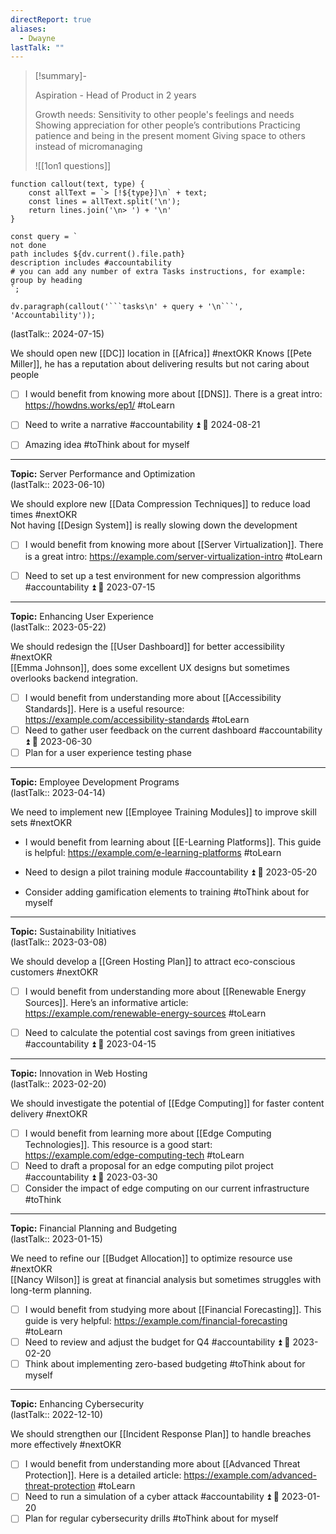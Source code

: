 ```yaml
---
directReport: true
aliases:
  - Dwayne
lastTalk: ""
---
```


> [!summary]-
> 
> Aspiration - Head of Product in 2 years
> 
> Growth needs:
> Sensitivity to other people's feelings and needs
>Showing appreciation for other people’s contributions
>Practicing patience and being in the present moment
>Giving space to others instead of micromanaging
>
>![[1on1 questions]]



```dataviewjs
function callout(text, type) {
    const allText = `> [!${type}]\n` + text;
    const lines = allText.split('\n');
    return lines.join('\n> ') + '\n'
}

const query = `
not done
path includes ${dv.current().file.path}
description includes #accountability 
# you can add any number of extra Tasks instructions, for example:
group by heading
`;

dv.paragraph(callout('```tasks\n' + query + '\n```', 'Accountability'));
```



(lastTalk:: 2024-07-15)

We should open new [[DC]] location in [[Africa]] #nextOKR
Knows [[Pete Miller]], he has a reputation about delivering results but not caring about people
- [ ] I would benefit from knowing more about [[DNS]]. There is a great intro: https://howdns.works/ep1/ #toLearn

- [ ] Need to write a narrative #accountability ⏫ 📅 2024-08-21
- [ ] Amazing idea #toThink about for myself

---

**Topic:** Server Performance and Optimization  
(lastTalk:: 2023-06-10)

We should explore new [[Data Compression Techniques]] to reduce load times #nextOKR  
Not having [[Design System]] is really slowing down the development

- [ ] I would benefit from knowing more about [[Server Virtualization]]. There is a great intro: https://example.com/server-virtualization-intro #toLearn
- [ ] Need to set up a test environment for new compression algorithms #accountability ⏫ 📅 2023-07-15


---

**Topic:** Enhancing User Experience  
(lastTalk:: 2023-05-22)

We should redesign the [[User Dashboard]] for better accessibility #nextOKR  
 [[Emma Johnson]], does some excellent UX designs but sometimes overlooks backend integration.

- [ ] I would benefit from understanding more about [[Accessibility Standards]]. Here is a useful resource: https://example.com/accessibility-standards #toLearn
- [ ] Need to gather user feedback on the current dashboard #accountability ⏫ 📅 2023-06-30
- [ ]  Plan for a user experience testing phase

---

**Topic:** Employee Development Programs  
(lastTalk:: 2023-04-14)

We need to implement new [[Employee Training Modules]] to improve skill sets #nextOKR  

-  I would benefit from learning about [[E-Learning Platforms]]. This guide is helpful: https://example.com/e-learning-platforms #toLearn
    
-  Need to design a pilot training module #accountability ⏫ 📅 2023-05-20
    
-  Consider adding gamification elements to training #toThink about for myself
    

---

**Topic:** Sustainability Initiatives  
(lastTalk:: 2023-03-08)

We should develop a [[Green Hosting Plan]] to attract eco-conscious customers #nextOKR  

- [ ] I would benefit from understanding more about [[Renewable Energy Sources]]. Here’s an informative article: https://example.com/renewable-energy-sources #toLearn
- [ ] Need to calculate the potential cost savings from green initiatives #accountability ⏫ 📅 2023-04-15


---

**Topic:** Innovation in Web Hosting  
(lastTalk:: 2023-02-20)

We should investigate the potential of [[Edge Computing]] for faster content delivery #nextOKR  


- [ ] I would benefit from learning more about [[Edge Computing Technologies]]. This resource is a good start: https://example.com/edge-computing-tech #toLearn
- [ ] Need to draft a proposal for an edge computing pilot project #accountability ⏫ 📅 2023-03-30
- [ ]  Consider the impact of edge computing on our current infrastructure #toThink 
---

**Topic:** Financial Planning and Budgeting  
(lastTalk:: 2023-01-15)

We need to refine our [[Budget Allocation]] to optimize resource use #nextOKR  
[[Nancy Wilson]] is great at financial analysis but sometimes struggles with long-term planning.

- [ ] I would benefit from studying more about [[Financial Forecasting]]. This guide is very helpful: https://example.com/financial-forecasting #toLearn
- [ ] Need to review and adjust the budget for Q4 #accountability ⏫ 📅 2023-02-20
- [ ] Think about implementing zero-based budgeting #toThink about for myself

---

**Topic:** Enhancing Cybersecurity  
(lastTalk:: 2022-12-10)

We should strengthen our [[Incident Response Plan]] to handle breaches more effectively #nextOKR  

- [ ] I would benefit from understanding more about [[Advanced Threat Protection]]. Here is a detailed article: https://example.com/advanced-threat-protection #toLearn
- [ ]  Need to run a simulation of a cyber attack #accountability ⏫ 📅 2023-01-20
- [ ]  Plan for regular cybersecurity drills #toThink about for myself